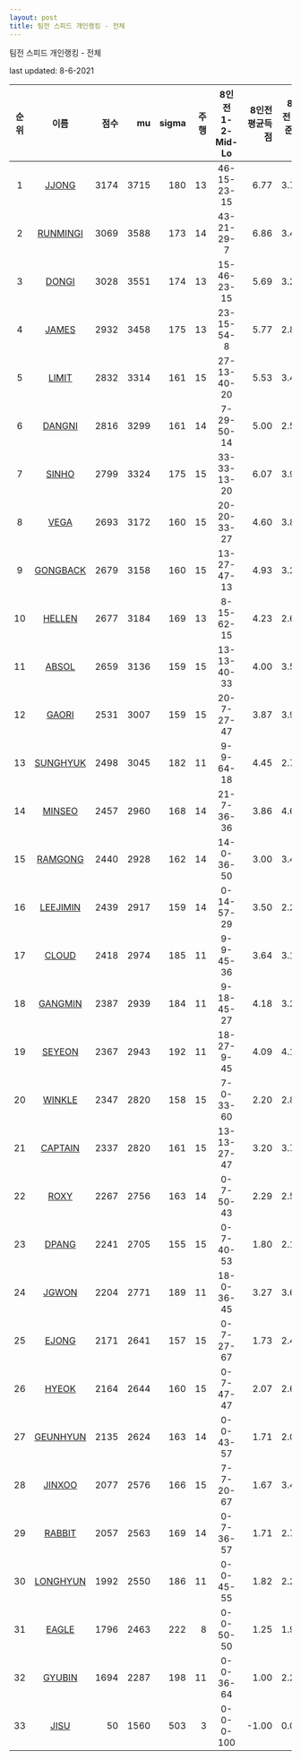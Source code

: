 ```yaml
---
layout: post
title: 팀전 스피드 개인랭킹 - 전체
---
```



 팀전 스피드 개인랭킹 - 전체


last updated: 8-6-2021

| 순위 | 이름 | 점수 | mu | sigma | 주행 | 8인전 1-2-Mid-Lo | 8인전 평균득점 | 8인전 표준편차 | 2인전 전적 |
|:---:|:---:|---:|---:|---:|---:|:---:|---:|---:|:---:|
| 1 | [JJONG](../JJONG) | 3174 | 3715 | 180 | 13 | 46-15-23-15 | 6.77 | 3.75 | 0-0 |
| 2 | [RUNMINGI](../RUNMINGI) | 3069 | 3588 | 173 | 14 | 43-21-29-7 | 6.86 | 3.48 | 0-0 |
| 3 | [DONGI](../DONGI) | 3028 | 3551 | 174 | 13 | 15-46-23-15 | 5.69 | 3.22 | 0-0 |
| 4 | [JAMES](../JAMES) | 2932 | 3458 | 175 | 13 | 23-15-54-8 | 5.77 | 2.89 | 0-0 |
| 5 | [LIMIT](../LIMIT) | 2832 | 3314 | 161 | 15 | 27-13-40-20 | 5.53 | 3.42 | 0-0 |
| 6 | [DANGNI](../DANGNI) | 2816 | 3299 | 161 | 14 | 7-29-50-14 | 5.00 | 2.51 | 0-0 |
| 7 | [SINHO](../SINHO) | 2799 | 3324 | 175 | 15 | 33-33-13-20 | 6.07 | 3.97 | 0-0 |
| 8 | [VEGA](../VEGA) | 2693 | 3172 | 160 | 15 | 20-20-33-27 | 4.60 | 3.87 | 0-0 |
| 9 | [GONGBACK](../GONGBACK) | 2679 | 3158 | 160 | 15 | 13-27-47-13 | 4.93 | 3.26 | 0-0 |
| 10 | [HELLEN](../HELLEN) | 2677 | 3184 | 169 | 13 | 8-15-62-15 | 4.23 | 2.65 | 0-0 |
| 11 | [ABSOL](../ABSOL) | 2659 | 3136 | 159 | 15 | 13-13-40-33 | 4.00 | 3.57 | 0-0 |
| 12 | [GAORI](../GAORI) | 2531 | 3007 | 159 | 15 | 20-7-27-47 | 3.87 | 3.94 | 0-0 |
| 13 | [SUNGHYUK](../SUNGHYUK) | 2498 | 3045 | 182 | 11 | 9-9-64-18 | 4.45 | 2.70 | 0-0 |
| 14 | [MINSEO](../MINSEO) | 2457 | 2960 | 168 | 14 | 21-7-36-36 | 3.86 | 4.61 | 0-0 |
| 15 | [RAMGONG](../RAMGONG) | 2440 | 2928 | 162 | 14 | 14-0-36-50 | 3.00 | 3.44 | 0-0 |
| 16 | [LEEJIMIN](../LEEJIMIN) | 2439 | 2917 | 159 | 14 | 0-14-57-29 | 3.50 | 2.21 | 0-0 |
| 17 | [CLOUD](../CLOUD) | 2418 | 2974 | 185 | 11 | 9-9-45-36 | 3.64 | 3.11 | 0-0 |
| 18 | [GANGMIN](../GANGMIN) | 2387 | 2939 | 184 | 11 | 9-18-45-27 | 4.18 | 3.25 | 0-0 |
| 19 | [SEYEON](../SEYEON) | 2367 | 2943 | 192 | 11 | 18-27-9-45 | 4.09 | 4.18 | 0-0 |
| 20 | [WINKLE](../WINKLE) | 2347 | 2820 | 158 | 15 | 7-0-33-60 | 2.20 | 2.88 | 0-0 |
| 21 | [CAPTAIN](../CAPTAIN) | 2337 | 2820 | 161 | 15 | 13-13-27-47 | 3.20 | 3.78 | 0-0 |
| 22 | [ROXY](../ROXY) | 2267 | 2756 | 163 | 14 | 0-7-50-43 | 2.29 | 2.52 | 0-0 |
| 23 | [DPANG](../DPANG) | 2241 | 2705 | 155 | 15 | 0-7-40-53 | 1.80 | 2.11 | 0-0 |
| 24 | [JGWON](../JGWON) | 2204 | 2771 | 189 | 11 | 18-0-36-45 | 3.27 | 3.66 | 0-0 |
| 25 | [EJONG](../EJONG) | 2171 | 2641 | 157 | 15 | 0-7-27-67 | 1.73 | 2.46 | 0-0 |
| 26 | [HYEOK](../HYEOK) | 2164 | 2644 | 160 | 15 | 0-7-47-47 | 2.07 | 2.66 | 0-0 |
| 27 | [GEUNHYUN](../GEUNHYUN) | 2135 | 2624 | 163 | 14 | 0-0-43-57 | 1.71 | 2.02 | 0-0 |
| 28 | [JINXOO](../JINXOO) | 2077 | 2576 | 166 | 15 | 7-7-20-67 | 1.67 | 3.42 | 0-0 |
| 29 | [RABBIT](../RABBIT) | 2057 | 2563 | 169 | 14 | 0-7-36-57 | 1.71 | 2.76 | 0-0 |
| 30 | [LONGHYUN](../LONGHYUN) | 1992 | 2550 | 186 | 11 | 0-0-45-55 | 1.82 | 2.23 | 0-0 |
| 31 | [EAGLE](../EAGLE) | 1796 | 2463 | 222 | 8 | 0-0-50-50 | 1.25 | 1.91 | 0-0 |
| 32 | [GYUBIN](../GYUBIN) | 1694 | 2287 | 198 | 11 | 0-0-36-64 | 1.00 | 2.28 | 0-0 |
| 33 | [JISU](../JISU) | 50 | 1560 | 503 | 3 | 0-0-0-100 | -1.00 | 0.00 | 0-0 |
